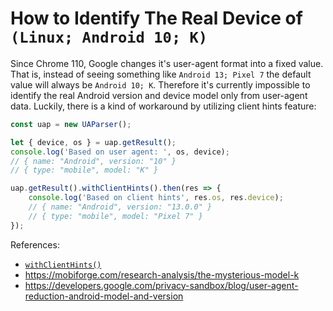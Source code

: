 # How to Identify The Real Device of `(Linux; Android 10; K)`

Since Chrome 110, Google changes it's user-agent format into a fixed value. That is, instead of seeing something like `Android 13; Pixel 7` the default value will always be `Android 10; K`. Therefore it's currently impossible to identify the real Android version and device model only from user-agent data. Luckily, there is a kind of workaround by utilizing client hints feature:

```js
const uap = new UAParser();

let { device, os } = uap.getResult();
console.log('Based on user agent: ', os, device); 
// { name: "Android", version: "10" }
// { type: "mobile", model: "K" }

uap.getResult().withClientHints().then(res => {
    console.log('Based on client hints', res.os, res.device); 
    // { name: "Android", version: "13.0.0" }
    // { type: "mobile", model: "Pixel 7" }
});
```

References:

- [`withClientHints()`](/api/ua-parser-js/idata/with-client-hints)
- https://mobiforge.com/research-analysis/the-mysterious-model-k
- https://developers.google.com/privacy-sandbox/blog/user-agent-reduction-android-model-and-version